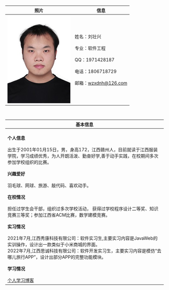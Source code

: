 | <center>照片     | <center>信息    |
| :-------------: | :------------- |
| ![图片](./zhaopian5.jpg)      | 姓名：刘壮兴  <br><br> 专业：软件工程<br><br> QQ：1971428187<br><br> 电话：1806718729<br><br> 邮箱：<wzxdnh@126.com>       |  

<br>

| <center>基本信息    |
| :------------- |
| <br>**个人信息**<br><br>出生于2001年01月15日，男，身高172，江西赣州人，目前就读于江西服装学院，学习成绩优秀，为人开朗活泼、勤奋好学,善于动手实践，在校期间多次参加学校组织的比赛。<br><br>**兴趣爱好**<br><br>羽毛球、网球、旅游、敲代码、喜欢动手。<br><br>**在校情况**<br><br>担任过学生会干部，组织过多次学校活动， 获得过学校程序设计二等奖、知识竞赛三等奖；参加江西省ACM比赛，数学建模竞赛。<br><br>**实习情况**<br><br>2021年7月,江西秀康科技有限公司：软件实习生,主要实习内容是JavaWeb的实训操作，设计出一款类似于小米商城的界面。<br>2022年7月,江西思诚科技有限公司：软件开发实习生，主要实习内容是模仿“去哪儿旅行APP”，设计出部分APP的完整功能模块。<br><br>**学习情况**<br><br>[个人学习博客](https://blog.csdn.net/CSDN_Arice?type=blog)|
